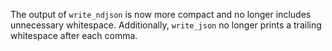 The output of `write_ndjson` is now more compact and no longer includes
unnecessary whitespace. Additionally, `write_json` no longer prints a trailing
whitespace after each comma.
